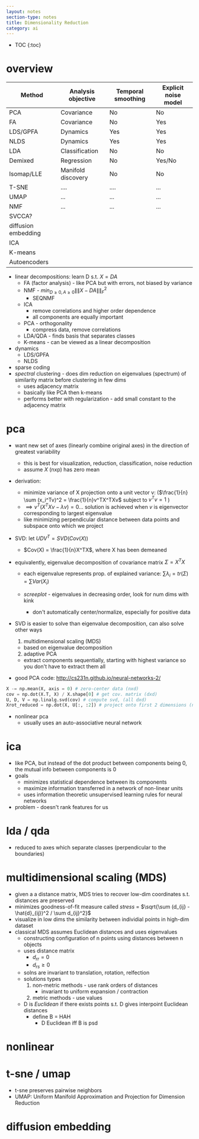 ```yaml
---
layout: notes
section-type: notes
title: Dimensionality Reduction
category: ai
---
```

* TOC
{:toc}
# overview

| Method              | Analysis objective | Temporal smoothing | Explicit noise model |
|---------------------|--------------------|--------------------|----------------------|
| PCA                 | Covariance         | No                 | No                   |
| FA                  | Covariance         | No                 | Yes                  |
| LDS/GPFA            | Dynamics           | Yes                | Yes                  |
| NLDS                | Dynamics           | Yes                | Yes                  |
| LDA                 | Classification     | No                 | No                   |
| Demixed             | Regression         | No                 | Yes/No               |
| Isomap/LLE          | Manifold discovery | No                 | No                   |
| T-SNE               | ....               | ....               | ...                  |
| UMAP                | ...                | ...                | ...                  |
| NMF                 | ...                | ...                | ...                  |
| SVCCA?              |                    |                    |                      |
| diffusion embedding |                    |                    |                      |
| ICA                 |                    |                    |                      |
| K-means             |                    |                    |                      |
| Autoencoders        |                    |                    |


- linear decompositions: learn D s.t. $X=DA$
  - FA (factor analysis) - like PCA but with errors, not biased by variance
  - NMF - $min_{D \geq 0, A \geq 0} \|\|X-DA\|\|_F^2$
    - SEQNMF
  - ICA
    - remove correlations and higher order dependence
    - all components are equally important
  - PCA - orthogonality
    - compress data, remove correlations
  - LDA/QDA - finds basis that separates classes
  - K-means - can be viewed as a linear decomposition
- dynamics
  - LDS/GPFA
  - NLDS
- sparse coding
- *spectral* clustering - does dim reduction on eigenvalues (spectrum) of similarity matrix before clustering in few dims
  - uses adjacency matrix
  - basically like PCA then k-means
  - performs better with regularization - add small constant to the adjacency matrix

# pca

- want new set of axes (linearly combine original axes) in the direction of greatest variability
    - this is best for visualization, reduction, classification, noise reduction
    - assume $X$ (nxp) has zero mean

- derivation: 

    - minimize variance of X projection onto a unit vector v: ($\frac{1}{n} \sum (x_i^Tv)^2 = \frac{1}{n}v^TX^TXv$ subject to $v^T v=1$ )
    - $\implies v^T(X^TXv-\lambda v)=0​$... solution is achieved when $v​$ is eigenvector corresponding to largest eigenvalue
    - like minimizing perpendicular distance between data points and subspace onto which we project

- SVD: let $U D V^T = SVD(Cov(X))$

    - $Cov(X) = \frac{1}{n}X^TX$, where X has been demeaned

- equivalently, eigenvalue decomposition of covariance matrix $\Sigma = X^TX$
  - each eigenvalue represents prop. of explained variance: $\sum \lambda_i = tr(\Sigma) = \sum Var(X_i)$

  - *screeplot*  - eigenvalues in decreasing order, look for num dims with kink
    - don't automatically center/normalize, especially for positive data

- SVD is easier to solve than eigenvalue decomposition, can also solve other ways
  1. multidimensional scaling (MDS)
    - based on eigenvalue decomposition
  2. adaptive PCA
    - extract components sequentially, starting with highest variance so you don't have to extract them all	

- good PCA code: http://cs231n.github.io/neural-networks-2/
```python
X -= np.mean(X, axis = 0) # zero-center data (nxd)
cov = np.dot(X.T, X) / X.shape[0] # get cov. matrix (dxd)
U, D, V = np.linalg.svd(cov) # compute svd, (all dxd)
Xrot_reduced = np.dot(X, U[:, :2]) # project onto first 2 dimensions (n x 2)
```
- nonlinear pca
    - usually uses an auto-associative neural network
      ​	


# ica

- like PCA, but instead of the dot product between components being 0, the mutual info between components is 0
- goals
  - minimizes statistical dependence between its components
  - maximize information transferred in a network of non-linear units
  - uses information theoretic unsupervised learning rules for neural networks
- problem - doesn't rank features for us


# lda / qda
- reduced to axes which separate classes (perpendicular to the boundaries)



# multidimensional scaling (MDS)

- given a a distance matrix, MDS tries to recover low-dim coordinates s.t. distances are preserved
- minimizes goodness-of-fit measure called *stress* = $\sqrt{\sum (d_{ij} - \hat{d}_{ij})^2 / \sum d_{ij}^2}$
- visualize in low dims the similarity between individial points in high-dim dataset
- classical MDS assumes Euclidean distances and uses eigenvalues
  - constructing configuration of n points using distances between n objects
  - uses distance matrix
    - $d_{rr} = 0$
    - $d_{rs} \geq 0$
  - solns are invariant to translation, rotation, relfection
  - solutions types
    1. non-metric methods - use rank orders of distances
       - invariant to uniform expansion / contraction
    2. metric methods - use values
  - D is *Euclidean* if there exists points s.t. D gives interpoint Euclidean distances
    - define B = HAH
      - D Euclidean iff B is psd

# nonlinear

# t-sne / umap

- t-sne preserves pairwise neighbors
- UMAP: Uniform Manifold Approximation and Projection for Dimension Reduction

# diffusion embedding


